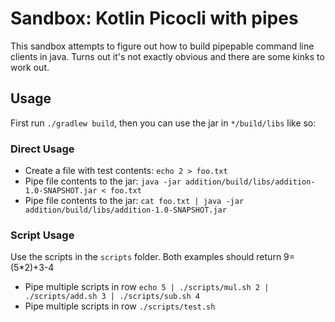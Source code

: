# Sandbox: Kotlin Picocli with pipes

This sandbox attempts to figure out how to build pipepable command line clients in java. Turns out it's not exactly obvious and there are some kinks to work out.

## Usage

First run `./gradlew build`, then you can use the jar in `*/build/libs` like so:

### Direct Usage

* Create a file with test contents: `echo 2 > foo.txt`
* Pipe file contents to the jar: `java -jar addition/build/libs/addition-1.0-SNAPSHOT.jar < foo.txt`
* Pipe file contents to the jar: `cat foo.txt | java -jar addition/build/libs/addition-1.0-SNAPSHOT.jar`

### Script Usage

Use the scripts in the `scripts` folder. Both examples should return 9=(5*2)+3-4

* Pipe multiple scripts in row `echo 5 | ./scripts/mul.sh 2 | ./scripts/add.sh 3 | ./scripts/sub.sh 4`
* Pipe multiple scripts in row `./scripts/test.sh`